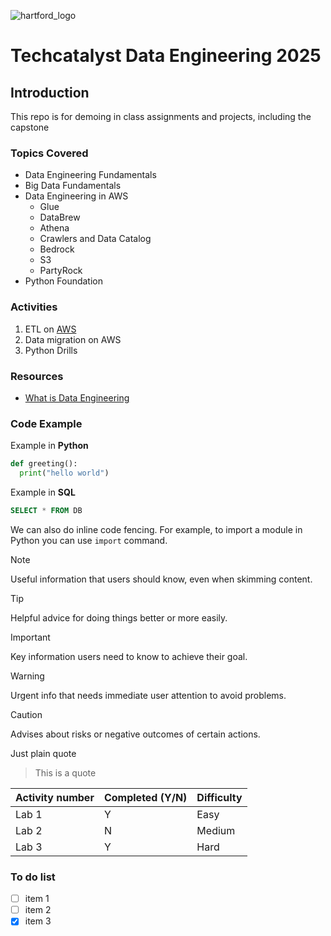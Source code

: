 ![hartford_logo](https://assets.thehartford.com/image/upload/q_auto/logo.svg)

# Techcatalyst Data Engineering 2025
## Introduction
This repo is for demoing in class assignments and projects, including the capstone

### Topics Covered
* Data Engineering Fundamentals
* Big Data Fundamentals
* Data Engineering in AWS
  * Glue
  * DataBrew
  * Athena
  * Crawlers and Data Catalog
  * Bedrock
  * S3
  * PartyRock
* Python Foundation


### Activities
1. ETL on [AWS](https://aws.amazon.com)
2. Data migration on AWS
3. Python Drills

### Resources
* [What is Data Engineering](https://www.tealhq.com/skills/data-engineer)

### Code Example
Example in __Python__ 
```python
def greeting():
  print("hello world")
```
Example in **SQL**
```sql
SELECT * FROM DB
```
We can also do inline code fencing. For example, to import a module in Python you can use `import` command.

> [!NOTE]
> Useful information that users should know, even when skimming content.

> [!TIP]
> Helpful advice for doing things better or more easily.

> [!IMPORTANT]
> Key information users need to know to achieve their goal.

> [!WARNING]
> Urgent info that needs immediate user attention to avoid problems.

> [!CAUTION]
> Advises about risks or negative outcomes of certain actions.


Just plain quote
> This is a quote
>

|Activity number | Completed (Y/N) | Difficulty |
| --- | --- | --- |
|Lab 1| Y | Easy|
|Lab 2| N |Medium|
|Lab 3| Y | Hard|

### To do list
- [ ] item 1
- [ ] item 2
- [X] item 3
